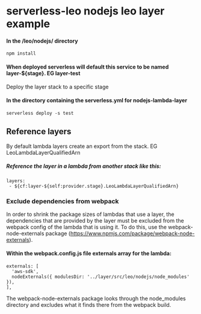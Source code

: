 # serverless-leo nodejs leo layer example

#### In the /leo/nodejs/ directory
```
npm install
```
#### When deployed serverless will default this service to be named layer-${stage}. EG layer-test
Deploy the layer stack to a specific stage
#### In the directory containing the serverless.yml for nodejs-lambda-layer
```
serverless deploy -s test
```
## Reference layers
By default lambda layers create an export from the stack. EG LeoLambdaLayerQualifiedArn
##### Reference the layer in a lambda from another stack like this:
```
layers:
 - ${cf:layer-${self:provider.stage}.LeoLambdaLayerQualifiedArn}
```

### Exclude dependencies from webpack
In order to shrink the package sizes of lambdas that use a layer, the dependencies that are provided by the layer must be excluded from the webpack config of the lambda that is using it. To do this, use the webpack-node-externals package (https://www.npmjs.com/package/webpack-node-externals).
#### Within the webpack.config.js file externals array for the lambda:
```
externals: [
  'aws-sdk',
  nodeExternals({ modulesDir: '../layer/src/leo/nodejs/node_modules' }),
],
```
The webpack-node-externals package looks through the node_modules directory and excludes what it finds there from the webpack build.
